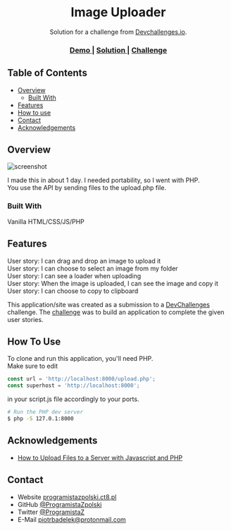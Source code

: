 <!-- Please update value in the {}  -->

<h1 align="center">Image Uploader</h1>

<div align="center">
   Solution for a challenge from  <a href="http://devchallenges.io" target="_blank">Devchallenges.io</a>.
</div>

<div align="center">
  <h3>
    <a href="https://programistazpolski.ct8.pl/devchallenge/image-uploader/">
      Demo
    </a>
    <span> | </span>
    <a href="https://{your-url-to-the-solution}">
      Solution
    </a>
    <span> | </span>
    <a href="https://devchallenges.io/challenges/O2iGT9yBd6xZBrOcVirx">
      Challenge
    </a>
  </h3>
</div>

<!-- TABLE OF CONTENTS -->

## Table of Contents

- [Overview](#overview)
  - [Built With](#built-with)
- [Features](#features)
- [How to use](#how-to-use)
- [Contact](#contact)
- [Acknowledgements](#acknowledgements)

<!-- OVERVIEW -->

## Overview

![screenshot](https://user-images.githubusercontent.com/16707738/92399059-5716eb00-f132-11ea-8b14-bcacdc8ec97b.png)

I made this in about 1 day. I needed portability, so I went with PHP.<br>
You use the API by sending files to the upload.php file.
### Built With

<!-- This section should list any major frameworks that you built your project using. Here are a few examples.-->

Vanilla HTML/CSS/JS/PHP

## Features

<!-- List the features of your application or follow the template. Don't share the figma file here :) -->


User story: I can drag and drop an image to upload it<br>
User story: I can choose to select an image from my folder<br>
User story: I can see a loader when uploading<br>
User story: When the image is uploaded, I can see the image and copy it<br>
User story: I can choose to copy to clipboard<br>


This application/site was created as a submission to a [DevChallenges](https://devchallenges.io/challenges) challenge. The [challenge](https://devchallenges.io/challenges/O2iGT9yBd6xZBrOcVirx) was to build an application to complete the given user stories.

## How To Use

<!-- Example: -->

To clone and run this application, you'll need PHP.<br>
Make sure to edit
```js
const url = 'http://localhost:8000/upload.php';
const superhost = 'http://localhost:8000';
```
in your script.js file accordingly to your ports.
```bash
# Run the PHP dev server
$ php -S 127.0.1:8000

```

## Acknowledgements

<!-- This section should list any articles or add-ons/plugins that helps you to complete the project. This is optional but it will help you in the future. For example -->

- [How to Upload Files to a Server with Javascript and PHP](https://www.taniarascia.com/how-to-upload-files-to-a-server-with-plain-javascript-and-php/)

## Contact


- Website [programistazpolski.ct8.pl](https://programistazpolski.ct8.pl/)
- GitHub [@ProgramistaZpolski](https://github.com/ProgramistaZpolski)
- Twitter [@ProgramistaZ](https://twitter.com/ProgramistaZ)
- E-Mail [piotrbadelek@protonmail.com](mailto:piotrbadelek@protonmail.com)